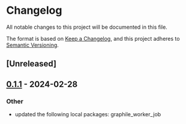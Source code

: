 # Changelog
All notable changes to this project will be documented in this file.

The format is based on [Keep a Changelog](https://keepachangelog.com/en/1.0.0/),
and this project adheres to [Semantic Versioning](https://semver.org/spec/v2.0.0.html).

## [Unreleased]

## [0.1.1](https://github.com/leo91000/graphile_worker_rs/compare/graphile_worker_ctx-v0.1.0...graphile_worker_ctx-v0.1.1) - 2024-02-28

### Other
- updated the following local packages: graphile_worker_job
